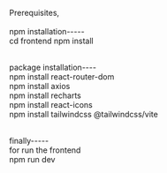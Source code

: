 Prerequisites,<br/><br/>
npm installation-----<br/>
cd frontend
npm install<br/><br/>

package installation----<br/>
npm install react-router-dom<br/>
npm install axios<br/>
npm install recharts<br/>
npm install react-icons<br/>
npm install tailwindcss @tailwindcss/vite<br/><br/>

finally-----<br/>
for run the frontend<br/>
npm run dev<br/>

